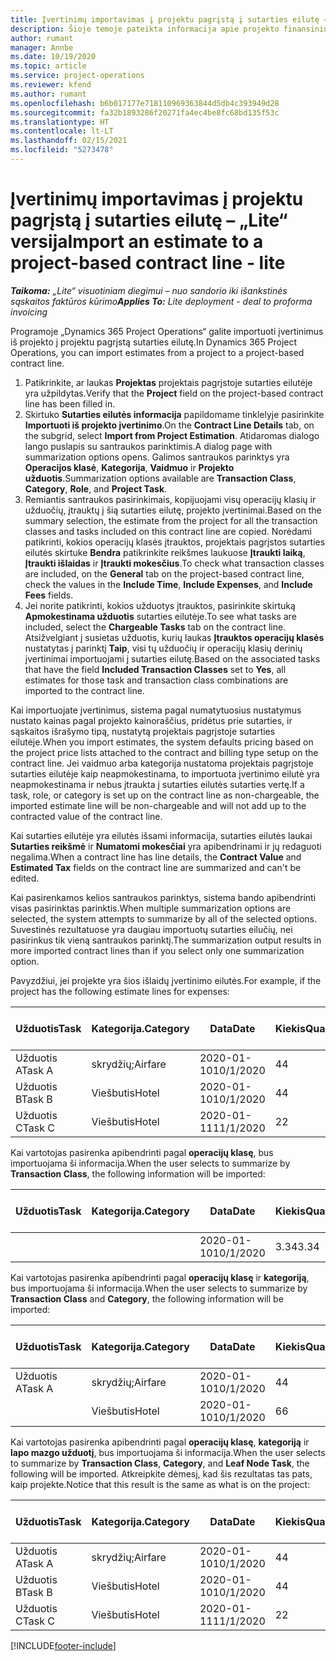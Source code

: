 ```yaml
---
title: Įvertinimų importavimas į projektu pagrįstą į sutarties eilutę – „Lite“ versija
description: Šioje temoje pateikta informacija apie projekto finansinių įvertinimų importavimą į sutarties eilutę.
author: rumant
manager: Annbe
ms.date: 10/19/2020
ms.topic: article
ms.service: project-operations
ms.reviewer: kfend
ms.author: rumant
ms.openlocfilehash: b6b017177e718110969363844d5db4c393949d28
ms.sourcegitcommit: fa32b1893286f20271fa4ec4be8fc68bd135f53c
ms.translationtype: HT
ms.contentlocale: lt-LT
ms.lasthandoff: 02/15/2021
ms.locfileid: "5273478"
---
```

# <a name="import-an-estimate-to-a-project-based-contract-line---lite"></a><span data-ttu-id="cb4a2-103">Įvertinimų importavimas į projektu pagrįstą į sutarties eilutę – „Lite“ versija</span><span class="sxs-lookup"><span data-stu-id="cb4a2-103">Import an estimate to a project-based contract line - lite</span></span>

<span data-ttu-id="cb4a2-104">_**Taikoma:** „Lite“ visuotiniam diegimui – nuo sandorio iki išankstinės sąskaitos faktūros kūrimo_</span><span class="sxs-lookup"><span data-stu-id="cb4a2-104">_**Applies To:** Lite deployment - deal to proforma invoicing_</span></span>

<span data-ttu-id="cb4a2-105">Programoje „Dynamics 365 Project Operations“ galite importuoti įvertinimus iš projekto į projektu pagrįstą sutarties eilutę.</span><span class="sxs-lookup"><span data-stu-id="cb4a2-105">In Dynamics 365 Project Operations, you can import estimates from a project to a project-based contract line.</span></span>

1. <span data-ttu-id="cb4a2-106">Patikrinkite, ar laukas **Projektas** projektais pagrįstoje sutarties eilutėje yra užpildytas.</span><span class="sxs-lookup"><span data-stu-id="cb4a2-106">Verify that the **Project** field on the project-based contract line has been filled in.</span></span>
2. <span data-ttu-id="cb4a2-107">Skirtuko **Sutarties eilutės informacija** papildomame tinklelyje pasirinkite **Importuoti iš projekto įvertinimo**.</span><span class="sxs-lookup"><span data-stu-id="cb4a2-107">On the **Contract Line Details** tab, on the subgrid, select **Import from Project Estimation**.</span></span> <span data-ttu-id="cb4a2-108">Atidaromas dialogo lango puslapis su santraukos parinktimis.</span><span class="sxs-lookup"><span data-stu-id="cb4a2-108">A dialog page with summarization options opens.</span></span> <span data-ttu-id="cb4a2-109">Galimos santraukos parinktys yra **Operacijos klasė**, **Kategorija**, **Vaidmuo** ir **Projekto užduotis**.</span><span class="sxs-lookup"><span data-stu-id="cb4a2-109">Summarization options available are **Transaction Class**, **Category**, **Role**, and **Project Task**.</span></span>
3. <span data-ttu-id="cb4a2-110">Remiantis santraukos pasirinkimais, kopijuojami visų operacijų klasių ir užduočių, įtrauktų į šią sutarties eilutę, projekto įvertinimai.</span><span class="sxs-lookup"><span data-stu-id="cb4a2-110">Based on the summary selection, the estimate from the project for all the transaction classes and tasks included on this contract line are copied.</span></span> <span data-ttu-id="cb4a2-111">Norėdami patikrinti, kokios operacijų klasės įtrauktos, projektais pagrįstos sutarties eilutės skirtuke **Bendra** patikrinkite reikšmes laukuose **Įtraukti laiką**, **Įtraukti išlaidas** ir **Įtraukti mokesčius**.</span><span class="sxs-lookup"><span data-stu-id="cb4a2-111">To check what transaction classes are included, on the **General** tab on the project-based contract line, check the values in the **Include Time**, **Include Expenses**, and **Include Fees** fields.</span></span> 
4. <span data-ttu-id="cb4a2-112">Jei norite patikrinti, kokios užduotys įtrauktos, pasirinkite skirtuką **Apmokestinama užduotis** sutarties eilutėje.</span><span class="sxs-lookup"><span data-stu-id="cb4a2-112">To see what tasks are included, select the **Chargeable Tasks** tab on the contract line.</span></span> <span data-ttu-id="cb4a2-113">Atsižvelgiant į susietas užduotis, kurių laukas **Įtrauktos operacijų klasės** nustatytas į parinktį **Taip**, visi tų užduočių ir operacijų klasių derinių įvertinimai importuojami į sutarties eilutę.</span><span class="sxs-lookup"><span data-stu-id="cb4a2-113">Based on the associated tasks that have the field **Included Transaction Classes** set to **Yes**, all estimates for those task and transaction class combinations are imported to the contract line.</span></span>

<span data-ttu-id="cb4a2-114">Kai importuojate įvertinimus, sistema pagal numatytuosius nustatymus nustato kainas pagal projekto kainoraščius, pridėtus prie sutarties, ir sąskaitos išrašymo tipą, nustatytą projektais pagrįstoje sutarties eilutėje.</span><span class="sxs-lookup"><span data-stu-id="cb4a2-114">When you import estimates, the system defaults pricing based on the project price lists attached to the contract and billing type setup on the contract line.</span></span> <span data-ttu-id="cb4a2-115">Jei vaidmuo arba kategorija nustatoma projektais pagrįstoje sutarties eilutėje kaip neapmokestinama, to importuota įvertinimo eilutė yra neapmokestinama ir nebus įtraukta į sutarties eilutės sutarties vertę.</span><span class="sxs-lookup"><span data-stu-id="cb4a2-115">If a task, role, or category is set up on the contract line as non-chargeable, the imported estimate line will be non-chargeable and will not add up to the contracted value of the contract line.</span></span>

<span data-ttu-id="cb4a2-116">Kai sutarties eilutėje yra eilutės išsami informacija, sutarties eilutės laukai **Sutarties reikšmė** ir **Numatomi mokesčiai** yra apibendrinami ir jų redaguoti negalima.</span><span class="sxs-lookup"><span data-stu-id="cb4a2-116">When a contract line has line details, the **Contract Value** and **Estimated Tax** fields on the contract line are summarized and can't be edited.</span></span>

<span data-ttu-id="cb4a2-117">Kai pasirenkamos kelios santraukos parinktys, sistema bando apibendrinti visas pasirinktas parinktis.</span><span class="sxs-lookup"><span data-stu-id="cb4a2-117">When multiple summarization options are selected, the system attempts to summarize by all of the selected options.</span></span> <span data-ttu-id="cb4a2-118">Suvestinės rezultatuose yra daugiau importuotų sutarties eilučių, nei pasirinkus tik vieną santraukos parinktį.</span><span class="sxs-lookup"><span data-stu-id="cb4a2-118">The summarization output results in more imported contract lines than if you select only one summarization option.</span></span>

<span data-ttu-id="cb4a2-119">Pavyzdžiui, jei projekte yra šios išlaidų įvertinimo eilutės.</span><span class="sxs-lookup"><span data-stu-id="cb4a2-119">For example, if the project has the following estimate lines for expenses:</span></span>

| <span data-ttu-id="cb4a2-120">Užduotis</span><span class="sxs-lookup"><span data-stu-id="cb4a2-120">Task</span></span> | <span data-ttu-id="cb4a2-121">Kategorija.</span><span class="sxs-lookup"><span data-stu-id="cb4a2-121">Category</span></span> | <span data-ttu-id="cb4a2-122">Data</span><span class="sxs-lookup"><span data-stu-id="cb4a2-122">Date</span></span> | <span data-ttu-id="cb4a2-123">Kiekis</span><span class="sxs-lookup"><span data-stu-id="cb4a2-123">Quantity</span></span> | <span data-ttu-id="cb4a2-124">Vieneto kaina</span><span class="sxs-lookup"><span data-stu-id="cb4a2-124">Unit price</span></span> | <span data-ttu-id="cb4a2-125">Suma</span><span class="sxs-lookup"><span data-stu-id="cb4a2-125">Amount</span></span> |
| --- | --- | --- | --- | --- | --- |
| <span data-ttu-id="cb4a2-126">Užduotis A</span><span class="sxs-lookup"><span data-stu-id="cb4a2-126">Task A</span></span> | <span data-ttu-id="cb4a2-127">skrydžių;</span><span class="sxs-lookup"><span data-stu-id="cb4a2-127">Airfare</span></span> | <span data-ttu-id="cb4a2-128">2020-01-10</span><span class="sxs-lookup"><span data-stu-id="cb4a2-128">10/1/2020</span></span> | <span data-ttu-id="cb4a2-129">4</span><span class="sxs-lookup"><span data-stu-id="cb4a2-129">4</span></span> | <span data-ttu-id="cb4a2-130">400</span><span class="sxs-lookup"><span data-stu-id="cb4a2-130">400</span></span> | <span data-ttu-id="cb4a2-131">1600</span><span class="sxs-lookup"><span data-stu-id="cb4a2-131">1600</span></span> |
| <span data-ttu-id="cb4a2-132">Užduotis B</span><span class="sxs-lookup"><span data-stu-id="cb4a2-132">Task B</span></span> | <span data-ttu-id="cb4a2-133">Viešbutis</span><span class="sxs-lookup"><span data-stu-id="cb4a2-133">Hotel</span></span> | <span data-ttu-id="cb4a2-134">2020-01-10</span><span class="sxs-lookup"><span data-stu-id="cb4a2-134">10/1/2020</span></span> | <span data-ttu-id="cb4a2-135">4</span><span class="sxs-lookup"><span data-stu-id="cb4a2-135">4</span></span> | <span data-ttu-id="cb4a2-136">Virš 200</span><span class="sxs-lookup"><span data-stu-id="cb4a2-136">200</span></span> | <span data-ttu-id="cb4a2-137">800</span><span class="sxs-lookup"><span data-stu-id="cb4a2-137">800</span></span> |
| <span data-ttu-id="cb4a2-138">Užduotis C</span><span class="sxs-lookup"><span data-stu-id="cb4a2-138">Task C</span></span> | <span data-ttu-id="cb4a2-139">Viešbutis</span><span class="sxs-lookup"><span data-stu-id="cb4a2-139">Hotel</span></span> | <span data-ttu-id="cb4a2-140">2020-01-11</span><span class="sxs-lookup"><span data-stu-id="cb4a2-140">11/1/2020</span></span> | <span data-ttu-id="cb4a2-141">2</span><span class="sxs-lookup"><span data-stu-id="cb4a2-141">2</span></span> | <span data-ttu-id="cb4a2-142">Virš 200</span><span class="sxs-lookup"><span data-stu-id="cb4a2-142">200</span></span> | <span data-ttu-id="cb4a2-143">400</span><span class="sxs-lookup"><span data-stu-id="cb4a2-143">400</span></span> |

<span data-ttu-id="cb4a2-144">Kai vartotojas pasirenka apibendrinti pagal **operacijų klasę**, bus importuojama ši informacija.</span><span class="sxs-lookup"><span data-stu-id="cb4a2-144">When the user selects to summarize by **Transaction Class**, the following information will be imported:</span></span>

| <span data-ttu-id="cb4a2-145">Užduotis</span><span class="sxs-lookup"><span data-stu-id="cb4a2-145">Task</span></span> | <span data-ttu-id="cb4a2-146">Kategorija.</span><span class="sxs-lookup"><span data-stu-id="cb4a2-146">Category</span></span> | <span data-ttu-id="cb4a2-147">Data</span><span class="sxs-lookup"><span data-stu-id="cb4a2-147">Date</span></span> | <span data-ttu-id="cb4a2-148">Kiekis</span><span class="sxs-lookup"><span data-stu-id="cb4a2-148">Quantity</span></span> | <span data-ttu-id="cb4a2-149">Vieneto kaina</span><span class="sxs-lookup"><span data-stu-id="cb4a2-149">Unit price</span></span> | <span data-ttu-id="cb4a2-150">Suma</span><span class="sxs-lookup"><span data-stu-id="cb4a2-150">Amount</span></span> |
| --- | --- | --- | --- | --- | --- |
| &nbsp; | &nbsp; | <span data-ttu-id="cb4a2-151">2020-01-10</span><span class="sxs-lookup"><span data-stu-id="cb4a2-151">10/1/2020</span></span> | <span data-ttu-id="cb4a2-152">3.34</span><span class="sxs-lookup"><span data-stu-id="cb4a2-152">3.34</span></span> | <span data-ttu-id="cb4a2-153">840</span><span class="sxs-lookup"><span data-stu-id="cb4a2-153">840</span></span> | <span data-ttu-id="cb4a2-154">2800</span><span class="sxs-lookup"><span data-stu-id="cb4a2-154">2800</span></span> |

<span data-ttu-id="cb4a2-155">Kai vartotojas pasirenka apibendrinti pagal **operacijų klasę** ir **kategoriją**, bus importuojama ši informacija.</span><span class="sxs-lookup"><span data-stu-id="cb4a2-155">When the user selects to summarize by **Transaction Class** and **Category**, the following information will be imported:</span></span>

| <span data-ttu-id="cb4a2-156">Užduotis</span><span class="sxs-lookup"><span data-stu-id="cb4a2-156">Task</span></span> | <span data-ttu-id="cb4a2-157">Kategorija.</span><span class="sxs-lookup"><span data-stu-id="cb4a2-157">Category</span></span> | <span data-ttu-id="cb4a2-158">Data</span><span class="sxs-lookup"><span data-stu-id="cb4a2-158">Date</span></span> | <span data-ttu-id="cb4a2-159">Kiekis</span><span class="sxs-lookup"><span data-stu-id="cb4a2-159">Quantity</span></span> | <span data-ttu-id="cb4a2-160">Vieneto kaina</span><span class="sxs-lookup"><span data-stu-id="cb4a2-160">Unit price</span></span> | <span data-ttu-id="cb4a2-161">Suma</span><span class="sxs-lookup"><span data-stu-id="cb4a2-161">Amount</span></span> |
| --- | --- | --- | --- | --- | --- |
| <span data-ttu-id="cb4a2-162">Užduotis A</span><span class="sxs-lookup"><span data-stu-id="cb4a2-162">Task A</span></span> | <span data-ttu-id="cb4a2-163">skrydžių;</span><span class="sxs-lookup"><span data-stu-id="cb4a2-163">Airfare</span></span> | <span data-ttu-id="cb4a2-164">2020-01-10</span><span class="sxs-lookup"><span data-stu-id="cb4a2-164">10/1/2020</span></span> | <span data-ttu-id="cb4a2-165">4</span><span class="sxs-lookup"><span data-stu-id="cb4a2-165">4</span></span> | <span data-ttu-id="cb4a2-166">400</span><span class="sxs-lookup"><span data-stu-id="cb4a2-166">400</span></span> | <span data-ttu-id="cb4a2-167">1600</span><span class="sxs-lookup"><span data-stu-id="cb4a2-167">1600</span></span> |
| &nbsp;| <span data-ttu-id="cb4a2-168">Viešbutis</span><span class="sxs-lookup"><span data-stu-id="cb4a2-168">Hotel</span></span> | <span data-ttu-id="cb4a2-169">2020-01-10</span><span class="sxs-lookup"><span data-stu-id="cb4a2-169">10/1/2020</span></span> | <span data-ttu-id="cb4a2-170">6</span><span class="sxs-lookup"><span data-stu-id="cb4a2-170">6</span></span> | <span data-ttu-id="cb4a2-171">Virš 200</span><span class="sxs-lookup"><span data-stu-id="cb4a2-171">200</span></span> | <span data-ttu-id="cb4a2-172">1200</span><span class="sxs-lookup"><span data-stu-id="cb4a2-172">1200</span></span> |

<span data-ttu-id="cb4a2-173">Kai vartotojas pasirenka apibendrinti pagal **operacijų klasę**, **kategoriją** ir **lapo mazgo užduotį**, bus importuojama ši informacija.</span><span class="sxs-lookup"><span data-stu-id="cb4a2-173">When the user selects to summarize by **Transaction Class**, **Category**, and **Leaf Node Task**, the following will be imported.</span></span> <span data-ttu-id="cb4a2-174">Atkreipkite dėmesį, kad šis rezultatas tas pats, kaip projekte.</span><span class="sxs-lookup"><span data-stu-id="cb4a2-174">Notice that this result is the same as what is on the project:</span></span>

| <span data-ttu-id="cb4a2-175">Užduotis</span><span class="sxs-lookup"><span data-stu-id="cb4a2-175">Task</span></span> | <span data-ttu-id="cb4a2-176">Kategorija.</span><span class="sxs-lookup"><span data-stu-id="cb4a2-176">Category</span></span> | <span data-ttu-id="cb4a2-177">Data</span><span class="sxs-lookup"><span data-stu-id="cb4a2-177">Date</span></span> | <span data-ttu-id="cb4a2-178">Kiekis</span><span class="sxs-lookup"><span data-stu-id="cb4a2-178">Quantity</span></span> | <span data-ttu-id="cb4a2-179">Vieneto kaina</span><span class="sxs-lookup"><span data-stu-id="cb4a2-179">Unit price</span></span> | <span data-ttu-id="cb4a2-180">Suma</span><span class="sxs-lookup"><span data-stu-id="cb4a2-180">Amount</span></span> |
| --- | --- | --- | --- | --- | --- |
| <span data-ttu-id="cb4a2-181">Užduotis A</span><span class="sxs-lookup"><span data-stu-id="cb4a2-181">Task A</span></span> | <span data-ttu-id="cb4a2-182">skrydžių;</span><span class="sxs-lookup"><span data-stu-id="cb4a2-182">Airfare</span></span> | <span data-ttu-id="cb4a2-183">2020-01-10</span><span class="sxs-lookup"><span data-stu-id="cb4a2-183">10/1/2020</span></span> | <span data-ttu-id="cb4a2-184">4</span><span class="sxs-lookup"><span data-stu-id="cb4a2-184">4</span></span> | <span data-ttu-id="cb4a2-185">400</span><span class="sxs-lookup"><span data-stu-id="cb4a2-185">400</span></span> | <span data-ttu-id="cb4a2-186">1600</span><span class="sxs-lookup"><span data-stu-id="cb4a2-186">1600</span></span> |
| <span data-ttu-id="cb4a2-187">Užduotis B</span><span class="sxs-lookup"><span data-stu-id="cb4a2-187">Task B</span></span> | <span data-ttu-id="cb4a2-188">Viešbutis</span><span class="sxs-lookup"><span data-stu-id="cb4a2-188">Hotel</span></span> | <span data-ttu-id="cb4a2-189">2020-01-10</span><span class="sxs-lookup"><span data-stu-id="cb4a2-189">10/1/2020</span></span> | <span data-ttu-id="cb4a2-190">4</span><span class="sxs-lookup"><span data-stu-id="cb4a2-190">4</span></span> | <span data-ttu-id="cb4a2-191">Virš 200</span><span class="sxs-lookup"><span data-stu-id="cb4a2-191">200</span></span> | <span data-ttu-id="cb4a2-192">800</span><span class="sxs-lookup"><span data-stu-id="cb4a2-192">800</span></span> |
| <span data-ttu-id="cb4a2-193">Užduotis C</span><span class="sxs-lookup"><span data-stu-id="cb4a2-193">Task C</span></span> | <span data-ttu-id="cb4a2-194">Viešbutis</span><span class="sxs-lookup"><span data-stu-id="cb4a2-194">Hotel</span></span> | <span data-ttu-id="cb4a2-195">2020-01-11</span><span class="sxs-lookup"><span data-stu-id="cb4a2-195">11/1/2020</span></span> | <span data-ttu-id="cb4a2-196">2</span><span class="sxs-lookup"><span data-stu-id="cb4a2-196">2</span></span> | <span data-ttu-id="cb4a2-197">Virš 200</span><span class="sxs-lookup"><span data-stu-id="cb4a2-197">200</span></span> | <span data-ttu-id="cb4a2-198">400</span><span class="sxs-lookup"><span data-stu-id="cb4a2-198">400</span></span> |


[!INCLUDE[footer-include](../../includes/footer-banner.md)]